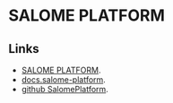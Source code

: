 # SALOME PLATFORM

## Links

- [SALOME PLATFORM](https://www.salome-platform.org/).
- [docs.salome-platform](https://docs.salome-platform.org/latest/main/index.html).
- [github SalomePlatform](https://github.com/SalomePlatform).

